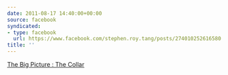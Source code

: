 ```yaml
---
date: 2011-08-17 14:40:00+00:00
source: facebook
syndicated:
- type: facebook
  url: https://www.facebook.com/stephen.roy.tang/posts/274010252616580
title: ''
---
```


[The Big Picture : The Collar](http://www.escapistmagazine.com/videos/view/the-big-picture/3854-The-Collar)